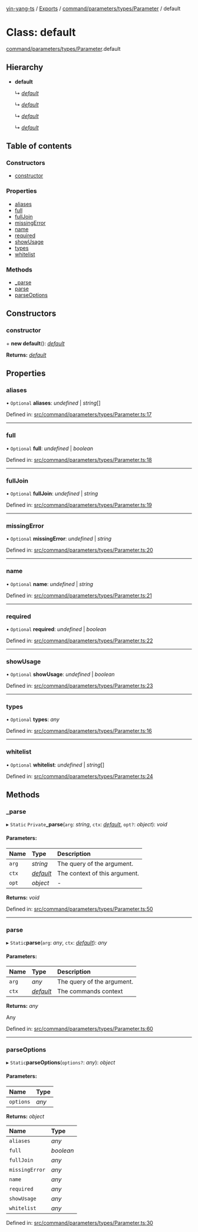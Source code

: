 [yin-yang-ts](../README.md) / [Exports](../modules.md) / [command/parameters/types/Parameter](../modules/command_parameters_types_parameter.md) / default

# Class: default

[command/parameters/types/Parameter](../modules/command_parameters_types_parameter.md).default

## Hierarchy

* **default**

  ↳ [*default*](command_parameters_types_booleanflagparameter.default.md)

  ↳ [*default*](command_parameters_types_booleanparameter.default.md)

  ↳ [*default*](command_parameters_types_stringparameter.default.md)

  ↳ [*default*](command_parameters_types_userparameter.default.md)

## Table of contents

### Constructors

- [constructor](command_parameters_types_parameter.default.md#constructor)

### Properties

- [aliases](command_parameters_types_parameter.default.md#aliases)
- [full](command_parameters_types_parameter.default.md#full)
- [fullJoin](command_parameters_types_parameter.default.md#fulljoin)
- [missingError](command_parameters_types_parameter.default.md#missingerror)
- [name](command_parameters_types_parameter.default.md#name)
- [required](command_parameters_types_parameter.default.md#required)
- [showUsage](command_parameters_types_parameter.default.md#showusage)
- [types](command_parameters_types_parameter.default.md#types)
- [whitelist](command_parameters_types_parameter.default.md#whitelist)

### Methods

- [\_parse](command_parameters_types_parameter.default.md#_parse)
- [parse](command_parameters_types_parameter.default.md#parse)
- [parseOptions](command_parameters_types_parameter.default.md#parseoptions)

## Constructors

### constructor

\+ **new default**(): [*default*](command_parameters_types_parameter.default.md)

**Returns:** [*default*](command_parameters_types_parameter.default.md)

## Properties

### aliases

• `Optional` **aliases**: *undefined* \| *string*[]

Defined in: [src/command/parameters/types/Parameter.ts:17](https://github.com/DetroitWhiskey136/ying-yang-ts/blob/9e5d8a8/src/command/parameters/types/Parameter.ts#L17)

___

### full

• `Optional` **full**: *undefined* \| *boolean*

Defined in: [src/command/parameters/types/Parameter.ts:18](https://github.com/DetroitWhiskey136/ying-yang-ts/blob/9e5d8a8/src/command/parameters/types/Parameter.ts#L18)

___

### fullJoin

• `Optional` **fullJoin**: *undefined* \| *string*

Defined in: [src/command/parameters/types/Parameter.ts:19](https://github.com/DetroitWhiskey136/ying-yang-ts/blob/9e5d8a8/src/command/parameters/types/Parameter.ts#L19)

___

### missingError

• `Optional` **missingError**: *undefined* \| *string*

Defined in: [src/command/parameters/types/Parameter.ts:20](https://github.com/DetroitWhiskey136/ying-yang-ts/blob/9e5d8a8/src/command/parameters/types/Parameter.ts#L20)

___

### name

• `Optional` **name**: *undefined* \| *string*

Defined in: [src/command/parameters/types/Parameter.ts:21](https://github.com/DetroitWhiskey136/ying-yang-ts/blob/9e5d8a8/src/command/parameters/types/Parameter.ts#L21)

___

### required

• `Optional` **required**: *undefined* \| *boolean*

Defined in: [src/command/parameters/types/Parameter.ts:22](https://github.com/DetroitWhiskey136/ying-yang-ts/blob/9e5d8a8/src/command/parameters/types/Parameter.ts#L22)

___

### showUsage

• `Optional` **showUsage**: *undefined* \| *boolean*

Defined in: [src/command/parameters/types/Parameter.ts:23](https://github.com/DetroitWhiskey136/ying-yang-ts/blob/9e5d8a8/src/command/parameters/types/Parameter.ts#L23)

___

### types

• `Optional` **types**: *any*

Defined in: [src/command/parameters/types/Parameter.ts:16](https://github.com/DetroitWhiskey136/ying-yang-ts/blob/9e5d8a8/src/command/parameters/types/Parameter.ts#L16)

___

### whitelist

• `Optional` **whitelist**: *undefined* \| *string*[]

Defined in: [src/command/parameters/types/Parameter.ts:24](https://github.com/DetroitWhiskey136/ying-yang-ts/blob/9e5d8a8/src/command/parameters/types/Parameter.ts#L24)

## Methods

### \_parse

▸ `Static` `Private`**_parse**(`arg`: *string*, `ctx`: [*default*](command_commandcontext.default.md), `opt?`: *object*): *void*

#### Parameters:

Name | Type | Description |
:------ | :------ | :------ |
`arg` | *string* | The query of the argument.   |
`ctx` | [*default*](command_commandcontext.default.md) | The context of this argument.   |
`opt` | *object* | - |

**Returns:** *void*

Defined in: [src/command/parameters/types/Parameter.ts:50](https://github.com/DetroitWhiskey136/ying-yang-ts/blob/9e5d8a8/src/command/parameters/types/Parameter.ts#L50)

___

### parse

▸ `Static`**parse**(`arg`: *any*, `ctx`: [*default*](command_commandcontext.default.md)): *any*

#### Parameters:

Name | Type | Description |
:------ | :------ | :------ |
`arg` | *any* | The query of the argument.   |
`ctx` | [*default*](command_commandcontext.default.md) | The commands context   |

**Returns:** *any*

Any

Defined in: [src/command/parameters/types/Parameter.ts:60](https://github.com/DetroitWhiskey136/ying-yang-ts/blob/9e5d8a8/src/command/parameters/types/Parameter.ts#L60)

___

### parseOptions

▸ `Static`**parseOptions**(`options?`: *any*): *object*

#### Parameters:

Name | Type |
:------ | :------ |
`options` | *any* |

**Returns:** *object*

Name | Type |
:------ | :------ |
`aliases` | *any* |
`full` | *boolean* |
`fullJoin` | *any* |
`missingError` | *any* |
`name` | *any* |
`required` | *any* |
`showUsage` | *any* |
`whitelist` | *any* |

Defined in: [src/command/parameters/types/Parameter.ts:30](https://github.com/DetroitWhiskey136/ying-yang-ts/blob/9e5d8a8/src/command/parameters/types/Parameter.ts#L30)
